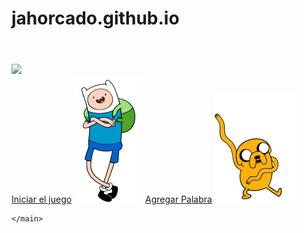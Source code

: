 # jahorcado.github.io
<!DOCTYPE html>

<head>
    <meta charset="UTF-8">
    <link rel="stylesheet" href="reset.css">
    <link rel="stylesheet" href="style.css">
</head>

<body class="principal">
    <header>
        <title>INICIO</title>
    </header>
    <main>
        <img src="img/lAlura.png" class="logo">
        <div class="bloqueopc">
            <a href="juego.html" class="menu">Iniciar el juego</a>
            <img src="fin1.png">
            <a href="agregapalabra.html" class="menu">Agregar Palabra</a>
            <img src="jake1.png">
        </div>

    </main>
</body>
